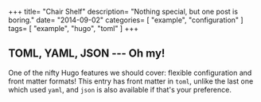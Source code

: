 +++
title= "Chair Shelf"
description= "Nothing special, but one post is boring."
date= "2014-09-02"
categories= [ "example", "configuration" ]
tags= [
    "example",
    "hugo",
    "toml"
]
+++

TOML, YAML, JSON --- Oh my!
-------------------------

One of the nifty Hugo features we should cover: flexible configuration and front matter formats! This entry has front
matter in `toml`, unlike the last one which used `yaml`, and `json` is also available if that's your preference.
